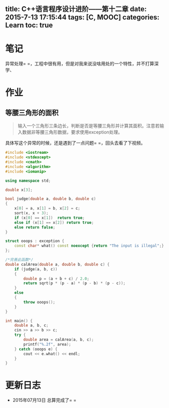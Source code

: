 title: C++语言程序设计进阶——第十二章
date: 2015-7-13 17:15:44
tags: [C, MOOC]
categories: Learn
toc: true
---
# 笔记
异常处理= =，工程中很有用，但是对我来说没啥用处的一个特性，并不打算深学、

<!-- more -->

# 作业
## 等腰三角形的面积
> 输入一个三角形三条边长，判断是否是等腰三角形并计算其面积。注意若输入数据非等腰三角形数据，要求使用exception处理。

具体写这个异常的时候，还是遇到了一点问题= =，回头去看了下视频。

```cpp
#include <iostream>
#include <stdexcept>
#include <cmath>
#include <algorithm>
#include <iomanip>

using namespace std;

double x[3];

bool judge(double a, double b, double c)
{
    x[0] = a, x[1] = b, x[2] = c;
    sort(x, x + 3);
    if (x[0] == x[1])  return true;
    else if (x[1] == x[2]) return true;
    else return false;
}

struct ooops : exception {
    const char* what() const noexcept {return "The input is illegal";}
};

/*完善此函数*/
double calArea(double a, double b, double c) {
    if (judge(a, b, c))
    {
        double p = (a + b + c) / 2.0;
        return sqrt(p * (p - a) * (p - b) * (p - c));
    }
    else
    {
        throw ooops();
    }
}

int main() {
    double a, b, c;
    cin >> a >> b >> c;
    try {
        double area = calArea(a, b, c);
        printf("%.2f", area);
    } catch (ooops e) {
        cout << e.what() << endl;
    }
}
```

# 更新日志
- 2015年07月13日 总算完成了= =